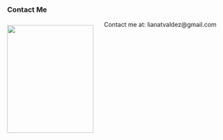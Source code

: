 ### Contact Me
<img src="https://lh3.googleusercontent.com/pw/ABLVV87JK_slL-Gm6OYuSkLWkR08jHuFAPHAlE4E14uDiGhFCpSimC4hpmWRo8D44N7wkdmHTcCW4aLwF6pMDqRPJ83TLPIv5SJTShd7_0xEfT46IlyyzA=w2400" style="height:250px; width:200px; float:left; margin-right:25px; margin-top:10px; margin-bottom: 10px; margin-left 10px;">
Contact me at: lianatvaldez@gmail.com